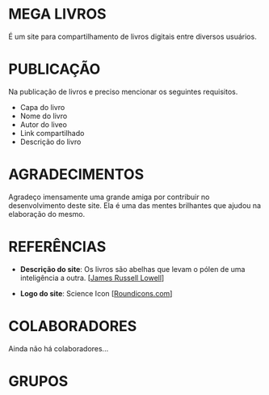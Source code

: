<link href="https://pro.fontawesome.com/releases/v5.2.0/css/all.css" rel="stylesheet">

# MEGA LIVROS

É um site para compartilhamento de livros digitais entre diversos usuários.

# PUBLICAÇÃO

Na publicação de livros e preciso mencionar os seguintes requisitos.

- Capa do livro
- Nome do livro
- Autor do liveo
- Link compartilhado 
- Descrição do livro

# AGRADECIMENTOS

Agradeço imensamente uma grande amiga por contribuir no desenvolvimento deste site.
Ela é uma das mentes brilhantes que ajudou na elaboração do mesmo.


# REFERÊNCIAS
- **Descrição do site**: Os livros são abelhas que levam o pólen de uma inteligência a outra. [[James Russell Lowell](https://pt.m.wikipedia.org/wiki/James_Russell_Lowell)]

- **Logo do site**: Science Icon [[Roundicons.com](http://www.roundicons.com/)]

# COLABORADORES

Ainda não há colaboradores...

# GRUPOS

[<i class="fab fa-3x fa-telegram" style='color: #0088CC'></i>](https://t.me/mega_library_oficial)
